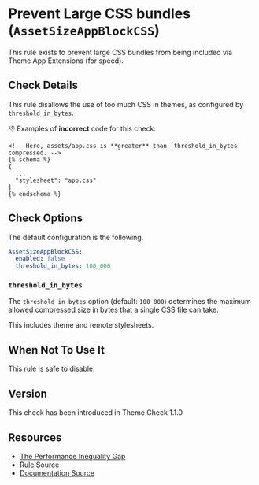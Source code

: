 # Prevent Large CSS bundles (`AssetSizeAppBlockCSS`)

This rule exists to prevent large CSS bundles from being included via Theme App Extensions (for speed).

## Check Details

This rule disallows the use of too much CSS in themes, as configured by `threshold_in_bytes`.

:-1: Examples of **incorrect** code for this check:
```liquid
<!-- Here, assets/app.css is **greater** than `threshold_in_bytes` compressed. -->
{% schema %}
{
  ...
  "stylesheet": "app.css"
}
{% endschema %}
```

## Check Options

The default configuration is the following.

```yaml
AssetSizeAppBlockCSS:
  enabled: false
  threshold_in_bytes: 100_000
```

### `threshold_in_bytes`

The `threshold_in_bytes` option (default: `100_000`) determines the maximum allowed compressed size in bytes that a single CSS file can take.

This includes theme and remote stylesheets.

## When Not To Use It

This rule is safe to disable.

## Version

This check has been introduced in Theme Check 1.1.0

## Resources

- [The Performance Inequality Gap](https://infrequently.org/2021/03/the-performance-inequality-gap/)
- [Rule Source][codesource]
- [Documentation Source][docsource]

[codesource]: /lib/theme_check/checks/asset_size_app_block_css.rb
[docsource]: /docs/checks/asset_size_app_block_css.md

